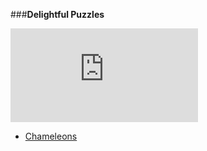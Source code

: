 ###**Delightful Puzzles**

![equation](http://latex.codecogs.com/gif.latex?a_%7B2%7D+*+b%5E%7B2%7D+%3D+c)

+ [Chameleons](https://github.com/phonism/Puzzles/blob/master/Delightful%20Puzzles/Chameleons.md)
